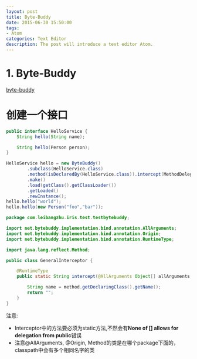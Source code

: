 ```yaml
---
layout: post
title: Byte-Buddy
date: 2015-06-30 15:50:00
tags:
- Atom
categories: Text Editor
description: The post will introduce a text editor Atom.
---
```


# 1. Byte-Buddy
[byte-buddy](https://github.com/raphw/byte-buddy)





# 创建一个接口
```java
public interface HelloService {
    String hello(String name);

    String hello(Person person);
}
```
```java
HelloService hello = new ByteBuddy()
        .subclass(HelloService.class)
        .method(isDeclaredBy(HelloService.class)).intercept(MethodDelegation.to(GeneralInterceptor.class))
        .make()
        .load(getClass().getClassLoader())
        .getLoaded()
        .newInstance();
hello.hello("world");
hello.hello(new Person("foo","bar"));
```

```java
package com.leibangzhu.iris.test.testbytebuddy;

import net.bytebuddy.implementation.bind.annotation.AllArguments;
import net.bytebuddy.implementation.bind.annotation.Origin;
import net.bytebuddy.implementation.bind.annotation.RuntimeType;

import java.lang.reflect.Method;

public class GeneralInterceptor {

    @RuntimeType
    public static String intercept(@AllArguments Object[] allArguments, @Origin Method method){

        String name = method.getDeclaringClass().getName();
        return "";
    }
}

```
注意:
* Interceptor中的方法要必须为static方法,不然会有**None of [] allows for delegation from public**错误          
* 注意@AllArguments, @Origin, Method的类是在哪个package下面的，classpath中会有多个相同名字的类        

        
